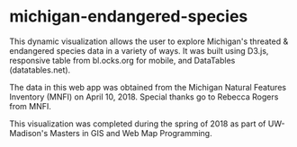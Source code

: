 # michigan-endangered-species

This dynamic visualization allows the user to explore Michigan's threated & endangered species data in a variety of ways. It was built using D3.js, responsive table from bl.ocks.org for mobile, and DataTables (datatables.net).

The data in this web app was obtained from the Michigan Natural Features Inventory (MNFI) on April 10, 2018. Special thanks go to Rebecca Rogers from MNFI.

This visualization was completed during the spring of 2018 as part of UW-Madison's Masters in GIS and Web Map Programming.